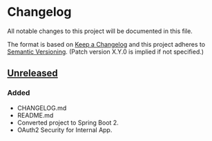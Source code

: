 # Changelog
All notable changes to this project will be documented in this file.

The format is based on [Keep a Changelog](http://keepachangelog.com/en/1.0.0/)
and this project adheres to [Semantic Versioning](http://semver.org/spec/v2.0.0.html). (Patch version X.Y.0 is implied if not specified.)

## [Unreleased]
### Added
- CHANGELOG.md
- README.md
- Converted project to Spring Boot 2.
- OAuth2 Security for Internal App.

[Unreleased]: https://github.com/NWQMC/qw_portal_services/compare/qw_portal_services-1.4...master

